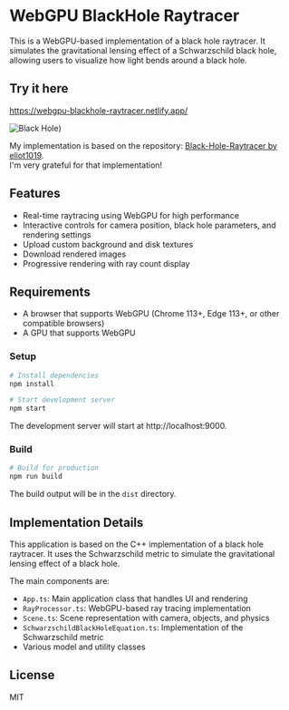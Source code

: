# WebGPU BlackHole Raytracer


This is a WebGPU-based implementation of a black hole raytracer. It simulates the gravitational lensing effect of a Schwarzschild black hole, allowing users to visualize how light bends around a black hole.

## Try it here
https://webgpu-blackhole-raytracer.netlify.app/

![Black Hole](https://raw.githubusercontent.com/yukarinoki/webgpu-blackhole/refs/heads/main/samples/blackhole.png))

My implementation is based on the repository: [Black-Hole-Raytracer by eliot1019](https://github.com/eliot1019/Black-Hole-Raytracer).  
I'm very grateful for that implementation!


## Features
- Real-time raytracing using WebGPU for high performance
- Interactive controls for camera position, black hole parameters, and rendering settings
- Upload custom background and disk textures
- Download rendered images
- Progressive rendering with ray count display

## Requirements

- A browser that supports WebGPU (Chrome 113+, Edge 113+, or other compatible browsers)
- A GPU that supports WebGPU

### Setup

```bash
# Install dependencies
npm install

# Start development server
npm start
```

The development server will start at http://localhost:9000.

### Build

```bash
# Build for production
npm run build
```

The build output will be in the `dist` directory.

## Implementation Details

This application is based on the C++ implementation of a black hole raytracer. It uses the Schwarzschild metric to simulate the gravitational lensing effect of a black hole.

The main components are:

- `App.ts`: Main application class that handles UI and rendering
- `RayProcessor.ts`: WebGPU-based ray tracing implementation
- `Scene.ts`: Scene representation with camera, objects, and physics
- `SchwarzschildBlackHoleEquation.ts`: Implementation of the Schwarzschild metric
- Various model and utility classes

## License

MIT
